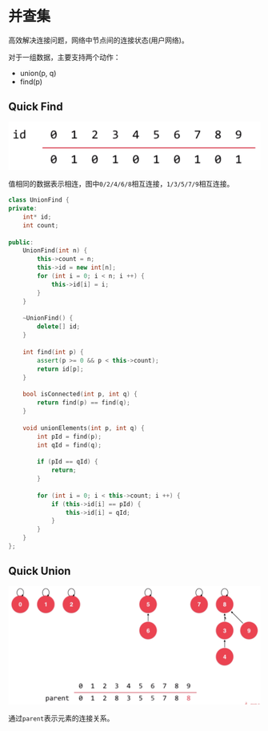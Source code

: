 # 并查集

高效解决连接问题，网络中节点间的连接状态(用户网络)。

对于一组数据，主要支持两个动作：

- union(p, q)
- find(p)

## Quick Find

![Quick Find](assets/quick-find.png)

值相同的数据表示相连，图中`0/2/4/6/8`相互连接，`1/3/5/7/9`相互连接。

```cpp
class UnionFind {
private:
    int* id;
    int count;

public:
    UnionFind(int n) {
        this->count = n;
        this->id = new int[n];
        for (int i = 0; i < n; i ++) {
            this->id[i] = i;
        }
    }

    ~UnionFind() {
        delete[] id;
    }

    int find(int p) {
        assert(p >= 0 && p < this->count);
        return id[p];
    }

    bool isConnected(int p, int q) {
        return find(p) == find(q);
    }

    void unionElements(int p, int q) {
        int pId = find(p);
        int qId = find(q);

        if (pId == qId) {
            return;
        }

        for (int i = 0; i < this->count; i ++) {
            if (this->id[i] == pId) {
                this->id[i] = qId;
            }
        }
    }
};
```

## Quick Union

![Quick Union](assets/quick-union.png)

通过`parent`表示元素的连接关系。